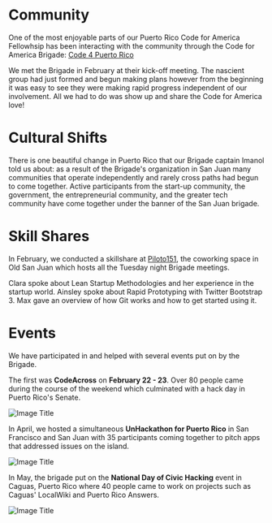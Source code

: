# Community

One of the most enjoyable parts of our Puerto Rico Code for America Fellowhsip has been interacting with the community through the Code for America Brigade: [Code 4 Puerto Rico](http://code4puertorico.org)

We met the Brigade in February at their kick-off meeting. The nascient group had just formed and begun making plans however from the beginning it was easy to see they were making rapid progress independent of our involvement. All we had to do was show up and share the Code for America love!

# Cultural Shifts

There is one beautiful change in Puerto Rico that our Brigade captain Imanol told us about: as a result of the Brigade's organization in San Juan many communities that operate independently and rarely cross paths had begun to come together. Active participants from the start-up community, the government, the entrepreneurial community, and the greater tech community have come together under the banner of the San Juan brigade.

# Skill Shares

In February, we conducted a skillshare at [Piloto151](http://www.piloto151.com), the coworking space in Old San Juan which hosts all the Tuesday night Brigade meetings.

Clara spoke about Lean Startup Methodologies and her experience in the startup world. Ainsley spoke about Rapid Prototyping with Twitter Bootstrap 3. Max gave an overview of how Git works and how to get started using it.

# Events

We have participated in and helped with several events put on by the Brigade.

The first was **CodeAcross** on **February 22 - 23**. Over 80 people came during the course of the weekend which culminated with a hack day in Puerto Rico's Senate.

![Image Title](http://cl.ly/WIyG/IMG_2672.JPG)

In April, we hosted a simultaneous **UnHackathon for Puerto Rico** in San Francisco and San Juan with 35 participants coming together to pitch apps that addressed issues on the island.

![Image Title](https://dl.dropboxusercontent.com/u/7894148/Chronicles/Presenting_to_Group-2.JPG)

In May, the brigade put on the **National Day of Civic Hacking** event in Caguas, Puerto Rico where 40 people came to work on projects such as Caguas' LocalWiki and Puerto Rico Answers.

![Image Title](https://dl.dropboxusercontent.com/u/7894148/Chronicles/10365528_10152428168258048_8833686552638823947_o.jpg)


